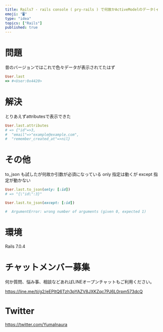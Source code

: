 ```yaml
---
title: Rails7 - rails console ( pry-rails ) で何故かActiveModelのデータ(インスタンス情報)が表示さ
emoji: "🖥"
type: "idea"
topics: ["Rails"]
published: true
---
```


# 問題

昔のバージョンではこれで色々データが表示されてたはず

```rb
User.last
=> #<User:0x4420>
```

# 解決

とりあえずattributesで表示できた

```rb
User.last.attributes
# => {"id"=>3,
#  "email"=>"example@example.com",
#  "remember_created_at"=>nil}
```

# その他

to_json も試したが何故か引数が必須になっている
only 指定は動くが except 指定が動かない

```rb
User.last.to_json(only: [:id])
# => "{\"id\":3}"
```


```rb
User.last.to_json(except: [:id])

#  ArgumentError: wrong number of arguments (given 0, expected 1)
```

# 環境


Rails 7.0.4


# チャットメンバー募集


何か質問、悩み事、相談などあればLINEオープンチャットもご利用ください。

https://line.me/ti/g2/eEPltQ6Tzh3pYAZV8JXKZqc7PJ6L0rpm573dcQ


# Twitter

https://twitter.com/YumaInaura

